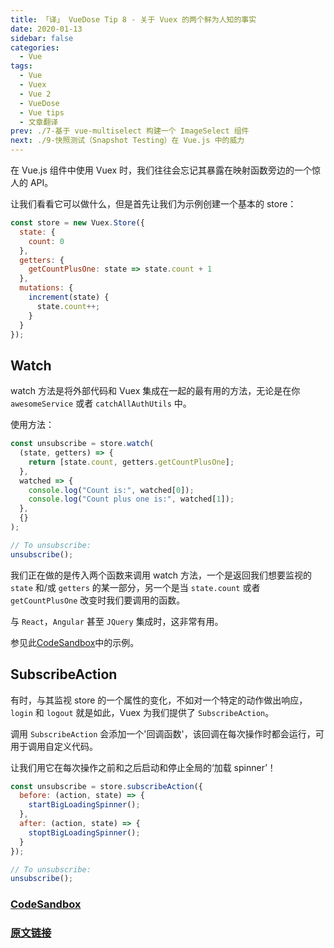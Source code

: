 ```yaml
---
title: 「译」 VueDose Tip 8 - 关于 Vuex 的两个鲜为人知的事实
date: 2020-01-13
sidebar: false
categories:
  - Vue
tags:
  - Vue
  - Vuex
  - Vue 2
  - VueDose
  - Vue tips
  - 文章翻译
prev: ./7-基于 vue-multiselect 构建一个 ImageSelect 组件
next: ./9-快照测试（Snapshot Testing）在 Vue.js 中的威力
---
```


在 Vue.js 组件中使用 Vuex 时，我们往往会忘记其暴露在映射函数旁边的一个惊人的 API。

让我们看看它可以做什么，但是首先让我们为示例创建一个基本的 store：

```js
const store = new Vuex.Store({
  state: {
    count: 0
  },
  getters: {
    getCountPlusOne: state => state.count + 1
  },
  mutations: {
    increment(state) {
      state.count++;
    }
  }
});
```

## Watch

watch 方法是将外部代码和 Vuex 集成在一起的最有用的方法，无论是在你 `awesomeService` 或者 `catchAllAuthUtils` 中。

使用方法：

```js
const unsubscribe = store.watch(
  (state, getters) => {
    return [state.count, getters.getCountPlusOne];
  },
  watched => {
    console.log("Count is:", watched[0]);
    console.log("Count plus one is:", watched[1]);
  },
  {}
);

// To unsubscribe:
unsubscribe();
```

我们正在做的是传入两个函数来调用 watch 方法，一个是返回我们想要监视的 `state` 和/或 `getters` 的某一部分，另一个是当 `state.count` 或者 `getCountPlusOne` 改变时我们要调用的函数。

与 `React`，`Angular` 甚至 `JQuery` 集成时，这非常有用。

参见此[CodeSandbox](https://codesandbox.io/s/vm6r05qjq0)中的示例。

## SubscribeAction

有时，与其监视 store 的一个属性的变化，不如对一个特定的动作做出响应，`login` 和 `logout` 就是如此，Vuex 为我们提供了 `SubscribeAction`。

调用 `SubscribeAction` 会添加一个'回调函数'，该回调在每次操作时都会运行，可用于调用自定义代码。

让我们用它在每次操作之前和之后启动和停止全局的‘加载 spinner’！

```js
const unsubscribe = store.subscribeAction({
  before: (action, state) => {
    startBigLoadingSpinner();
  },
  after: (action, state) => {
    stoptBigLoadingSpinner();
  }
});

// To unsubscribe:
unsubscribe();
```

### [CodeSandbox](https://codesandbox.io/s/vm6r05qjq0)

### [原文链接](https://vuedose.tips/tips/two-less-known-facts-about-vuex)
